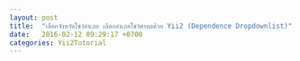 ```yaml
---
layout: post
title:  "เลือกจังหวัดโชว์อำเภอ เลือกอำเภอโชว์ตำบลด้วย Yii2 (Dependence Dropdownlist)"
date:   2016-02-12 09:29:17 +0700
categories: Yii2Tutorial
---
```

